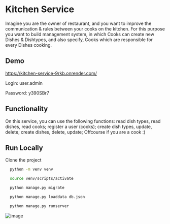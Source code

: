 
# Kitchen Service

Imagine you are the owner of restaurant, and you want to improve the communication & rules between your cooks on the kitchen. For this purpose you want to build management system, in which Cooks can create new Dishes & Dishtypes, and also specify, Cooks which are responsible for every Dishes cooking.


## Demo

https://kitchen-service-9rkb.onrender.com/


Login: user.admin

Password: y390SBr7

## Functionality
On this service, you can use the following functions: read dish types, read dishes, read cooks; register a user (cooks); create dish types, update, delete; create dishes, delete, update; Offcourse if you are a cook :)


## Run Locally


Clone the project

```bash
  python -m venv venv
```

```bash
  source venv/scripts/activate
```

```bash
  python manage.py migrate

```
```bash
  python manage.py loaddata db.json
```

```bash
  python manage.py runserver
```

![image](https://github.com/roffi37/kitchen_service/assets/143605204/9482d375-0075-4a9e-a900-086d76dd6199)
